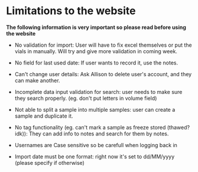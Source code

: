 # Limitations to the website
**The following information is very important so please read before using the website**

- No validation for import: User will have to fix excel themselves or put the vials in manually. Will try and give more validation in coming week.

- No field for last used date: If user wants to record it, use the notes.

- Can't change user details: Ask Allison to delete user's account, and they can make another.

- Incomplete data input validation for search: user needs to make sure they search properly. (eg. don't put letters in volume field)

- Not able to split a sample into multiple samples: user can create a sample and duplicate it.

- No tag functionality (eg. can't mark a sample as freeze stored (thawed? idk)): They can add info to notes and search for them by notes.

- Usernames are Case sensitive so be carefull when logging back in

- Import date must be one format: right now it's set to dd/MM/yyyy (please specify if otherwise)